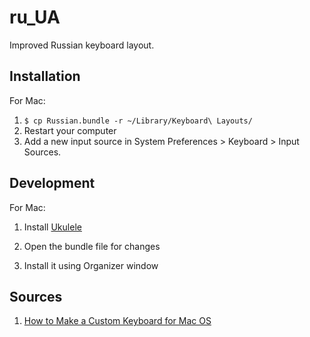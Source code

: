 # ru_UA

Improved Russian keyboard layout.

## Installation

For Mac:

1. `$ cp Russian.bundle -r ~/Library/Keyboard\ Layouts/`
2. Restart your computer
3. Add a new input source in System Preferences > Keyboard > Input Sources.

## Development

For Mac:

1. Install [Ukulele](https://software.sil.org/ukelele/)

2. Open the bundle file for changes

3. Install it using Organizer window

## Sources

1. [How to Make a Custom Keyboard for Mac OS](https://suragch.medium.com/how-to-make-a-custom-keyboard-for-mac-os-c9f607428372)
